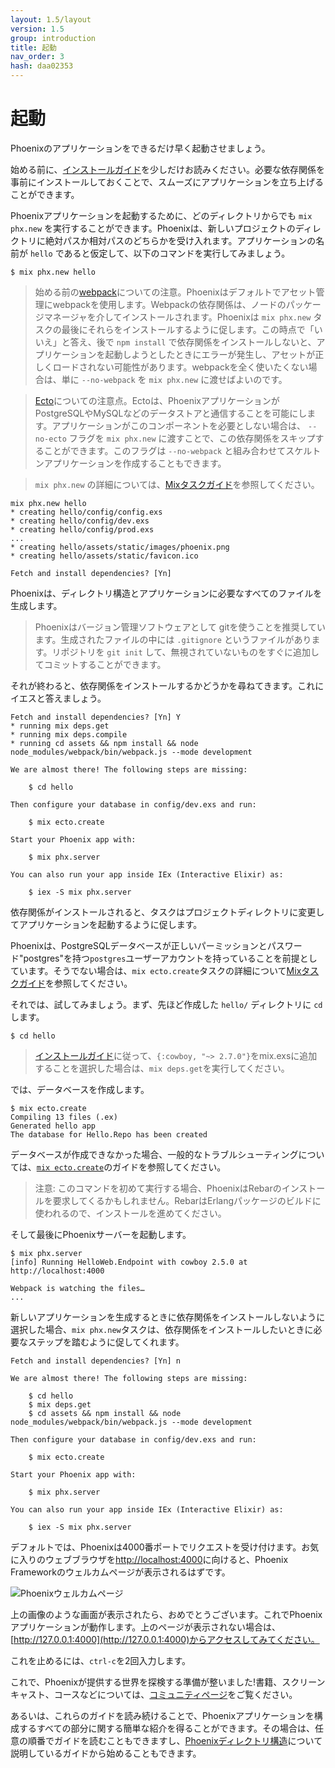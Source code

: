 ```yaml
---
layout: 1.5/layout
version: 1.5
group: introduction
title: 起動
nav_order: 3
hash: daa02353
---
```

# 起動

Phoenixのアプリケーションをできるだけ早く起動させましょう。

始める前に、[インストールガイド](install.html)を少しだけお読みください。必要な依存関係を事前にインストールしておくことで、スムーズにアプリケーションを立ち上げることができます。

Phoenixアプリケーションを起動するために、どのディレクトリからでも `mix phx.new` を実行することができます。Phoenixは、新しいプロジェクトのディレクトリに絶対パスか相対パスのどちらかを受け入れます。アプリケーションの名前が `hello` であると仮定して、以下のコマンドを実行してみましょう。

```console
$ mix phx.new hello
```

> 始める前の[webpack](https://webpack.js.org/)についての注意。Phoenixはデフォルトでアセット管理にwebpackを使用します。Webpackの依存関係は、ノードのパッケージマネージャを介してインストールされます。Phoenixは `mix phx.new` タスクの最後にそれらをインストールするように促します。この時点で「いいえ」と答え、後で `npm install` で依存関係をインストールしないと、アプリケーションを起動しようとしたときにエラーが発生し、アセットが正しくロードされない可能性があります。webpackを全く使いたくない場合は、単に `--no-webpack` を `mix phx.new` に渡せばよいのです。

> [Ecto](ecto.html)についての注意点。Ectoは、PhoenixアプリケーションがPostgreSQLやMySQLなどのデータストアと通信することを可能にします。アプリケーションがこのコンポーネントを必要としない場合は、 `--no-ecto` フラグを `mix phx.new` に渡すことで、この依存関係をスキップすることができます。このフラグは `--no-webpack` と組み合わせてスケルトンアプリケーションを作成することもできます。

> `mix phx.new` の詳細については、[Mixタスクガイド](mix_tasks.html#phoenix-specific-mix-tasks)を参照してください。

```console
mix phx.new hello
* creating hello/config/config.exs
* creating hello/config/dev.exs
* creating hello/config/prod.exs
...
* creating hello/assets/static/images/phoenix.png
* creating hello/assets/static/favicon.ico

Fetch and install dependencies? [Yn]
```

Phoenixは、ディレクトリ構造とアプリケーションに必要なすべてのファイルを生成します。

> Phoenixはバージョン管理ソフトウェアとして gitを使うことを推奨しています。生成されたファイルの中には `.gitignore` というファイルがあります。リポジトリを `git init` して、無視されていないものをすぐに追加してコミットすることができます。

それが終わると、依存関係をインストールするかどうかを尋ねてきます。これにイエスと答えましょう。

```console
Fetch and install dependencies? [Yn] Y
* running mix deps.get
* running mix deps.compile
* running cd assets && npm install && node node_modules/webpack/bin/webpack.js --mode development

We are almost there! The following steps are missing:

    $ cd hello

Then configure your database in config/dev.exs and run:

    $ mix ecto.create

Start your Phoenix app with:

    $ mix phx.server

You can also run your app inside IEx (Interactive Elixir) as:

    $ iex -S mix phx.server
```

依存関係がインストールされると、タスクはプロジェクトディレクトリに変更してアプリケーションを起動するように促します。

Phoenixは、PostgreSQLデータベースが正しいパーミッションとパスワード"postgres"を持つ`postgres`ユーザーアカウントを持っていることを前提としています。そうでない場合は、`mix ecto.create`タスクの詳細について[Mixタスクガイド](mix_tasks.html#ecto-specific-mix-tasks)を参照してください。

それでは、試してみましょう。まず、先ほど作成した `hello/` ディレクトリに `cd` します。

```console
$ cd hello
```

> [インストールガイド](installation.html)に従って、`{:cowboy, "~> 2.7.0"}`をmix.exsに追加することを選択した場合は、`mix deps.get`を実行してください。

では、データベースを作成します。

```console
$ mix ecto.create
Compiling 13 files (.ex)
Generated hello app
The database for Hello.Repo has been created
```

データベースが作成できなかった場合、一般的なトラブルシューティングについては、[`mix ecto.create`](mix_tasks.html#mix-ecto-create)のガイドを参照してください。

> 注意: このコマンドを初めて実行する場合、PhoenixはRebarのインストールを要求してくるかもしれません。RebarはErlangパッケージのビルドに使われるので、インストールを進めてください。

そして最後にPhoenixサーバーを起動します。

```console
$ mix phx.server
[info] Running HelloWeb.Endpoint with cowboy 2.5.0 at http://localhost:4000

Webpack is watching the files…
...
```

新しいアプリケーションを生成するときに依存関係をインストールしないように選択した場合、`mix phx.new`タスクは、依存関係をインストールしたいときに必要なステップを踏むように促してくれます。

```console
Fetch and install dependencies? [Yn] n

We are almost there! The following steps are missing:

    $ cd hello
    $ mix deps.get
    $ cd assets && npm install && node node_modules/webpack/bin/webpack.js --mode development

Then configure your database in config/dev.exs and run:

    $ mix ecto.create

Start your Phoenix app with:

    $ mix phx.server

You can also run your app inside IEx (Interactive Elixir) as:

    $ iex -S mix phx.server
```

デフォルトでは、Phoenixは4000番ポートでリクエストを受け付けます。お気に入りのウェブブラウザを[http://localhost:4000](http://localhost:4000)に向けると、Phoenix Frameworkのウェルカムページが表示されるはずです。

![Phoenixウェルカムページ](assets/images/welcome-to-phoenix.png)

上の画像のような画面が表示されたら、おめでとうございます。これでPhoenixアプリケーションが動作します。上のページが表示されない場合は、[http://127.0.0.1:4000](http://127.0.0.1:4000)からアクセスしてみてください。

これを止めるには、`ctrl-c`を2回入力します。

これで、Phoenixが提供する世界を探検する準備が整いました!書籍、スクリーンキャスト、コースなどについては、[コミュニティページ](community.html)をご覧ください。

あるいは、これらのガイドを読み続けることで、Phoenixアプリケーションを構成するすべての部分に関する簡単な紹介を得ることができます。その場合は、任意の順番でガイドを読むこともできますし、[Phoenixディレクトリ構造](directory_structure.html)について説明しているガイドから始めることもできます。
